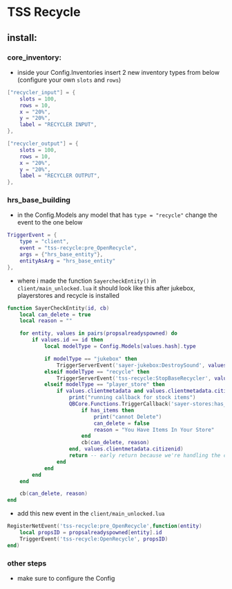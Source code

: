
# TSS Recycle

## install:

### core_inventory:

- inside your Config.Inventories insert 2 new inventory types from below (configure your own `slots` and `rows`)
```lua
["recycler_input"] = {
    slots = 100,
    rows = 10,
    x = "20%",
    y = "20%",
    label = "RECYCLER INPUT",
},

["recycler_output"] = {
    slots = 100,
    rows = 10,
    x = "20%",
    y = "20%",
    label = "RECYCLER OUTPUT",
},
```

### hrs_base_building

- in the Config.Models any model that has `type = "recycle"` change the event to the one below
```lua
TriggerEvent = {
    type = "client",
    event = "tss-recycle:pre_OpenRecycle",
    args = {"hrs_base_entity"},
    entityAsArg = "hrs_base_entity"
},
```

- where i made the function `SayercheckEntity()` in `client/main_unlocked.lua` it should look like this after jukebox, playerstores and recycle is installed
```lua
function SayerCheckEntity(id, cb)
    local can_delete = true
    local reason = ""

    for entity, values in pairs(propsalreadyspowned) do
        if values.id == id then
            local modelType = Config.Models[values.hash].type

            if modelType == "jukebox" then
                TriggerServerEvent('sayer-jukebox:DestroySound', values.id, true)
            elseif modelType == "recycle" then
                TriggerServerEvent('tss-recycle:StopBaseRecycler', values.id)
            elseif modelType == "player_store" then
                if values.clientmetadata and values.clientmetadata.citizenid then
                    print("running callback for stock items")
                    QBCore.Functions.TriggerCallback('sayer-stores:has_items_in_stock', function(has_items)
                        if has_items then
                            print("cannot Delete")
                            can_delete = false
                            reason = "You Have Items In Your Store"
                        end
                        cb(can_delete, reason)
                    end, values.clientmetadata.citizenid)
                    return -- early return because we're handling the callback
                end
            end
        end
    end

    cb(can_delete, reason)
end
```

- add this new event in the `client/main_unlocked.lua`
```lua
RegisterNetEvent('tss-recycle:pre_OpenRecycle',function(entity) 
    local propsID = propsalreadyspowned[entity].id
    TriggerEvent('tss-recycle:OpenRecycle', propsID)
end)
```

### other steps
- make sure to configure the Config